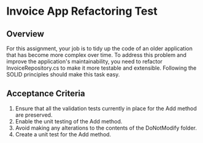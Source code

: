 # Invoice App Refactoring Test

## Overview

For this assignment, your job is to tidy up the code of an older application that has become more complex over time. To address this problem and improve the application's maintainability, you need to refactor InvoiceRepository.cs to make it more testable and extensible. Following the SOLID principles should make this task easy.

## Acceptance Criteria

1. Ensure that all the validation tests currently in place for the Add method are preserved.
2. Enable the unit testing of the Add method.
3. Avoid making any alterations to the contents of the DoNotModify folder.
4. Create a unit test for the Add method.
